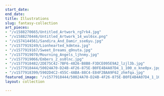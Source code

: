 ```yaml
---
start_date: 
end_date: 
title: Illustrations
slug: fantasy-collection
art_pieces:
- "/v1588270665/Untitled_Artwork_rg7rk4.jpg"
- "/v1588270446/Untitled_Artwork_14_wul6sx.png"
- "/v1574144561/Sandira_And_Damir_sse6yu.jpg"
- "/v1577919249/Lionhearted_kdmtea.jpg"
- "/v1577919167/Sweet_Dreams_q9nuta.jpg"
- "/v1577919070/Mourning_Angels_ljhnmy.jpg"
- "/v1577919066/Embers_2_os0lnc.jpg"
- "/v1577918482/2DE75C42-7BF6-4826-B8B8-F3DCE095E9A2_lzjl3b.jpg"
- "/v1577918444/50024A70-D24B-4F26-875E-B0FE4B4A07D4_1_100_o_kne0px.jpg"
- "/v1577918399/5902D4C2-455C-4ABA-88C4-E84F2BAA9F62_zhmfqa.jpg"
featured_image: "/v1577918444/50024A70-D24B-4F26-875E-B0FE4B4A07D4_1_100_o_kne0px.jpg"
layout: collection

---
```

